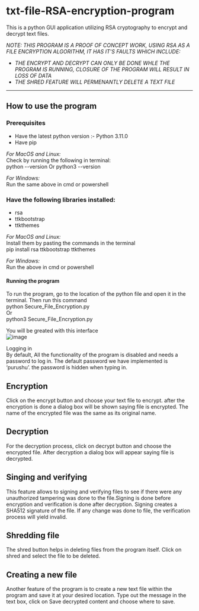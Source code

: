 # txt-file-RSA-encryption-program
This is a python GUI application utilizing RSA cryptography to encrypt and decrypt text files.

*NOTE: THIS PROGRAM IS A PROOF OF CONCEPT WORK, USING RSA AS A FILE ENCRYPTION ALGORITHM, IT HAS IT'S FAULTS WHICH INCLUDE:*  
* *THE ENCRYPT AND DECRYPT CAN ONLY BE DONE WHLE THE PROGRAM IS RUNNING, CLOSURE OF THE PROGRAM WILL RESULT IN LOSS OF DATA*
* *THE SHRED FEATURE WILL PERMENANTLY DELETE A TEXT FILE*
******************************************************************************  
## How to use the program
### Prerequisites
* Have the latest python version :- Python 3.11.0 
* Have pip

*For MacOS and Linux:*  
Check by running the following in terminal:  
python --version Or  python3 --version

*For Windows:*  
Run the same above in cmd or powershell

### Have the following libraries installed:
* rsa
* ttkbootstrap
* ttkthemes

*For MacOS and Linux:*  
Install them by pasting the commands in the terminal  
pip install rsa ttkbootstrap ttkthemes
 
*For Windows:*  
Run the above in cmd or powershell


#### Running the program

To run the program, go to the location of the python file and open it in the terminal. Then run this command  
python Secure_File_Encryption.py  
Or  
python3 Secure_File_Encryption.py

You will be greated with this interface  
![image](https://github.com/samyboi16/txt-file-RSA-encryption-program/assets/95954618/aa1445ad-9d67-4de1-bc74-b9b6c4d09311)

Logging in  
By default, All the functionality of the program is disabled and needs a password to log in. The default password we have implemented is ‘purushu’. the password is hidden when typing in.

## Encryption  
Click on the encrypt button and choose your text file to encrypt. after the encryption is done a dialog box will be shown saying file is encrypted. The name of the encrypted file was the same as its original name.

## Decryption
For the decryption process, click on decrypt button and choose the encrypted file. After decryption a dialog box will appear saying file is decrypted.

## Singing and verifying  
This feature allows to signing and verifying files to see if there were any unauthorized tampering was done to the file.Signing is done before encryption and verification is done after decryption. Signing creates a SHA512 signature of the file. If any change was done to file, the verification process will yield invalid.

## Shredding file  
The shred button helps in deleting files from the program itself. Click on shred and select the file to be deleted.

## Creating a new file
Another feature of the program is to create a new text file within the program and save it at your desired location. Type out the message in the text box, click on Save decrypted content and choose where to save.
